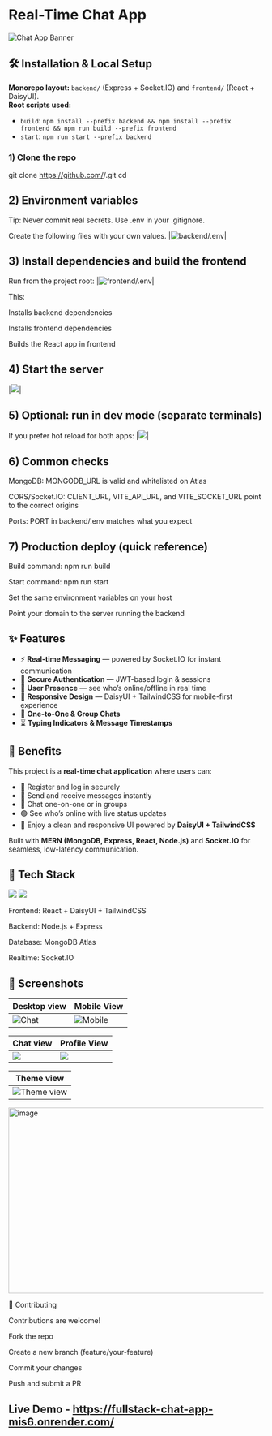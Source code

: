 #  Real-Time Chat App  
![Chat App Banner](https://github.com/user-attachments/assets/2577666b-eaf8-46d3-b7c7-a7c63fa75f86)

## 🛠️ Installation & Local Setup

**Monorepo layout:** `backend/` (Express + Socket.IO) and `frontend/` (React + DaisyUI).  
**Root scripts used:**
- `build`: `npm install --prefix backend && npm install --prefix frontend && npm run build --prefix frontend`
- `start`: `npm run start --prefix backend`

### 1) Clone the repo
git clone https://github.com/<your-username>/<your-repo>.git
cd <your-repo>

## 2) Environment variables

Tip: Never commit real secrets. Use .env in your .gitignore.

Create the following files with your own values.
|![backend/.env](https://github.com/user-attachments/assets/d4fc0f92-5d14-4ad3-8d73-9a9ef2967292)|

## 3) Install dependencies and build the frontend
   
 Run from the project root:
|![frontend/.env](https://github.com/user-attachments/assets/487add1e-acdb-4473-b53f-74ee8565ae34)|

This:

Installs backend dependencies

Installs frontend dependencies

Builds the React app in frontend

## 4) Start the server
|![](https://github.com/user-attachments/assets/4be5829e-25f8-465a-a2b8-bd6d5c662428)|

## 5) Optional: run in dev mode (separate terminals)

If you prefer hot reload for both apps:
|![](https://github.com/user-attachments/assets/d91f1303-0c79-41d2-8adb-355b7014e131)|

## 6) Common checks

MongoDB: MONGODB_URL is valid and whitelisted on Atlas

CORS/Socket.IO: CLIENT_URL, VITE_API_URL, and VITE_SOCKET_URL point to the correct origins

Ports: PORT in backend/.env matches what you expect

## 7) Production deploy (quick reference)

Build command: npm run build

Start command: npm run start

Set the same environment variables on your host

Point your domain to the server running the backend

## ✨ Features  

- ⚡ **Real-time Messaging** — powered by Socket.IO for instant communication  
- 🔐 **Secure Authentication** — JWT-based login & sessions  
- 👥 **User Presence** — see who’s online/offline in real time  
- 📱 **Responsive Design** — DaisyUI + TailwindCSS for mobile-first experience  
- 💬 **One-to-One & Group Chats**  
- ⏳ **Typing Indicators & Message Timestamps**

## 📖 Benefits  

This project is a **real-time chat application** where users can:  
- 🔐 Register and log in securely  
- 💬 Send and receive messages instantly  
- 👥 Chat one-on-one or in groups  
- 🟢 See who’s online with live status updates  
- 🎨 Enjoy a clean and responsive UI powered by **DaisyUI + TailwindCSS**  

Built with **MERN (MongoDB, Express, React, Node.js)** and **Socket.IO** for seamless, low-latency communication.

## 🧩 Tech Stack
<p align="left"> <img src="https://skillicons.dev/icons?i=react,nodejs,express,mongodb,tailwind" /> <img src="https://skillicons.dev/icons?i=socketio" /> </p>

Frontend: React + DaisyUI + TailwindCSS

Backend: Node.js + Express

Database: MongoDB Atlas

Realtime: Socket.IO




## 📸 Screenshots  

|  Desktop view | Mobile View |
|-------------|-------------|
| ![Chat](https://github.com/user-attachments/assets/70b630a2-dd33-47ba-a1ad-682f39d7e48b) | ![Mobile](https://github.com/user-attachments/assets/18ba4da3-b325-4b01-9db0-1d52083c30df) |

|  Chat view | Profile View |
|-------------|-------------|
| ![](https://github.com/user-attachments/assets/e0e959c1-08d3-495a-9896-76b6b276e642) | ![](https://github.com/user-attachments/assets/d34631d0-3910-4d7d-a6a2-c6eaffcc0896) |


|  Theme view |
|-------------|
| ![Theme view](https://github.com/user-attachments/assets/7b4a9a4c-0006-4d05-a4d2-15b6859b346c) |

<img width="927" height="366" alt="image" src="https://github.com/user-attachments/assets/d0b281d3-f3ce-470c-852d-f5913a44f34c" />



🤝 Contributing

Contributions are welcome!

Fork the repo

Create a new branch (feature/your-feature)

Commit your changes

Push and submit a PR

## Live Demo - https://fullstack-chat-app-mis6.onrender.com/













  








